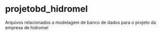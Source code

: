 projetobd_hidromel
==================

Arquivos relacionados a modelagem de banco de dados para o projeto da empresa de hidromel
